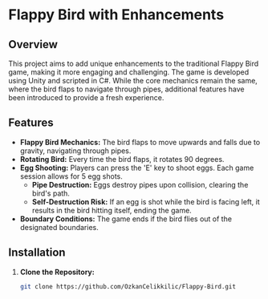 # Flappy Bird with Enhancements

## Overview
This project aims to add unique enhancements to the traditional Flappy Bird game, making it more engaging and challenging. The game is developed using Unity and scripted in C#. While the core mechanics remain the same, where the bird flaps to navigate through pipes, additional features have been introduced to provide a fresh experience.

## Features
- **Flappy Bird Mechanics:** The bird flaps to move upwards and falls due to gravity, navigating through pipes.
- **Rotating Bird:** Every time the bird flaps, it rotates 90 degrees.
- **Egg Shooting:** Players can press the 'E' key to shoot eggs. Each game session allows for 5 egg shots.
  - **Pipe Destruction:** Eggs destroy pipes upon collision, clearing the bird's path.
  - **Self-Destruction Risk:** If an egg is shot while the bird is facing left, it results in the bird hitting itself, ending the game.
- **Boundary Conditions:** The game ends if the bird flies out of the designated boundaries.

## Installation
1. **Clone the Repository:**
   ```bash
   git clone https://github.com/OzkanCelikkilic/Flappy-Bird.git

